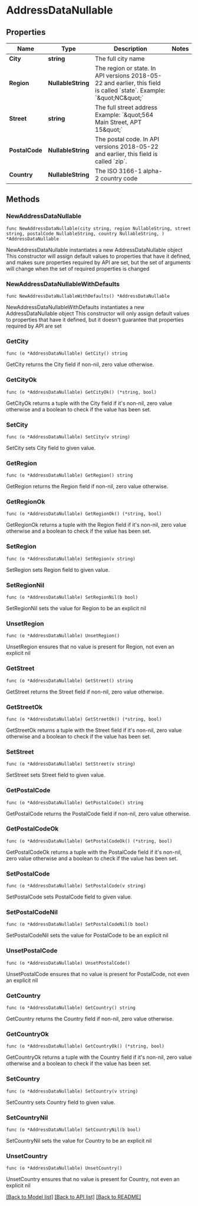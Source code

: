 # AddressDataNullable

## Properties

Name | Type | Description | Notes
------------ | ------------- | ------------- | -------------
**City** | **string** | The full city name | 
**Region** | **NullableString** | The region or state. In API versions 2018-05-22 and earlier, this field is called &#x60;state&#x60;. Example: &#x60;\&quot;NC\&quot;&#x60; | 
**Street** | **string** | The full street address Example: &#x60;\&quot;564 Main Street, APT 15\&quot;&#x60; | 
**PostalCode** | **NullableString** | The postal code. In API versions 2018-05-22 and earlier, this field is called &#x60;zip&#x60;. | 
**Country** | **NullableString** | The ISO 3166-1 alpha-2 country code | 

## Methods

### NewAddressDataNullable

`func NewAddressDataNullable(city string, region NullableString, street string, postalCode NullableString, country NullableString, ) *AddressDataNullable`

NewAddressDataNullable instantiates a new AddressDataNullable object
This constructor will assign default values to properties that have it defined,
and makes sure properties required by API are set, but the set of arguments
will change when the set of required properties is changed

### NewAddressDataNullableWithDefaults

`func NewAddressDataNullableWithDefaults() *AddressDataNullable`

NewAddressDataNullableWithDefaults instantiates a new AddressDataNullable object
This constructor will only assign default values to properties that have it defined,
but it doesn't guarantee that properties required by API are set

### GetCity

`func (o *AddressDataNullable) GetCity() string`

GetCity returns the City field if non-nil, zero value otherwise.

### GetCityOk

`func (o *AddressDataNullable) GetCityOk() (*string, bool)`

GetCityOk returns a tuple with the City field if it's non-nil, zero value otherwise
and a boolean to check if the value has been set.

### SetCity

`func (o *AddressDataNullable) SetCity(v string)`

SetCity sets City field to given value.


### GetRegion

`func (o *AddressDataNullable) GetRegion() string`

GetRegion returns the Region field if non-nil, zero value otherwise.

### GetRegionOk

`func (o *AddressDataNullable) GetRegionOk() (*string, bool)`

GetRegionOk returns a tuple with the Region field if it's non-nil, zero value otherwise
and a boolean to check if the value has been set.

### SetRegion

`func (o *AddressDataNullable) SetRegion(v string)`

SetRegion sets Region field to given value.


### SetRegionNil

`func (o *AddressDataNullable) SetRegionNil(b bool)`

 SetRegionNil sets the value for Region to be an explicit nil

### UnsetRegion
`func (o *AddressDataNullable) UnsetRegion()`

UnsetRegion ensures that no value is present for Region, not even an explicit nil
### GetStreet

`func (o *AddressDataNullable) GetStreet() string`

GetStreet returns the Street field if non-nil, zero value otherwise.

### GetStreetOk

`func (o *AddressDataNullable) GetStreetOk() (*string, bool)`

GetStreetOk returns a tuple with the Street field if it's non-nil, zero value otherwise
and a boolean to check if the value has been set.

### SetStreet

`func (o *AddressDataNullable) SetStreet(v string)`

SetStreet sets Street field to given value.


### GetPostalCode

`func (o *AddressDataNullable) GetPostalCode() string`

GetPostalCode returns the PostalCode field if non-nil, zero value otherwise.

### GetPostalCodeOk

`func (o *AddressDataNullable) GetPostalCodeOk() (*string, bool)`

GetPostalCodeOk returns a tuple with the PostalCode field if it's non-nil, zero value otherwise
and a boolean to check if the value has been set.

### SetPostalCode

`func (o *AddressDataNullable) SetPostalCode(v string)`

SetPostalCode sets PostalCode field to given value.


### SetPostalCodeNil

`func (o *AddressDataNullable) SetPostalCodeNil(b bool)`

 SetPostalCodeNil sets the value for PostalCode to be an explicit nil

### UnsetPostalCode
`func (o *AddressDataNullable) UnsetPostalCode()`

UnsetPostalCode ensures that no value is present for PostalCode, not even an explicit nil
### GetCountry

`func (o *AddressDataNullable) GetCountry() string`

GetCountry returns the Country field if non-nil, zero value otherwise.

### GetCountryOk

`func (o *AddressDataNullable) GetCountryOk() (*string, bool)`

GetCountryOk returns a tuple with the Country field if it's non-nil, zero value otherwise
and a boolean to check if the value has been set.

### SetCountry

`func (o *AddressDataNullable) SetCountry(v string)`

SetCountry sets Country field to given value.


### SetCountryNil

`func (o *AddressDataNullable) SetCountryNil(b bool)`

 SetCountryNil sets the value for Country to be an explicit nil

### UnsetCountry
`func (o *AddressDataNullable) UnsetCountry()`

UnsetCountry ensures that no value is present for Country, not even an explicit nil

[[Back to Model list]](../README.md#documentation-for-models) [[Back to API list]](../README.md#documentation-for-api-endpoints) [[Back to README]](../README.md)


